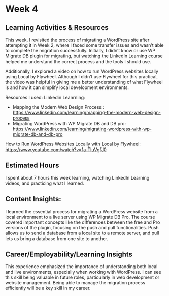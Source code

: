 # Week 4
## Learning Activities & Resources
This week, I revisited the process of migrating a WordPress site after attempting it in Week 2, where I faced some transfer issues and wasn’t able to complete the migration successfully. Initially, I didn’t know or use WP Migrate DB plugin for migrating, but watching the LinkedIn Learning course helped me understand the correct process and the tools I should use.

Additionally, I explored a video on how to run WordPress websites locally using Local by Flywheel. Although I didn’t use Flywheel for this practical, the video was helpful in giving me a better understanding of what Flywheel is and how it can simplify local development environments.

Resources I used:
Linkedin Leanrning:
- Mapping the Modern Web Design Process : https://www.linkedin.com/learning/mapping-the-modern-web-design-process 
- Migrating WordPress with WP Migrate DB and DB pro:
https://www.linkedin.com/learning/migrating-wordpress-with-wp-migrate-db-and-db-pro

How to Run WordPress Websites Locally with Local by Flywheel:  https://www.youtube.com/watch?v=1a-TluVgfJ0 

## Estimated Hours
I spent about 7 hours this week learning, watching LinkedIn Learning videos, and practicing what I learned.

## Content Insights:
I learned the essential process for migrating a WordPress website from a local environment to a live server using WP Migrate DB Pro. The course covered important concepts like the differences between the free and Pro versions of the plugin, focusing on the push and pull functionalities. Push allows us to send a database from a local site to a remote server, and pull lets us bring a database from one site to another. 

## Career/Employability/Learning Insights

This experience emphasized the importance of understanding both local and live environments, especially when working with WordPress. I can see this skill being valuable in future roles, particularly in web development or website management. Being able to manage the migration process efficiently will be a key skill in my career.